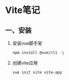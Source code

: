 # Vite笔记

## 一、安装

1. 安装vue脚手架

   ```bash
   npm install @vue/cli -g
   ```

2. 创建vite应用

   ```bash
   vue init vite vite-app
   ```